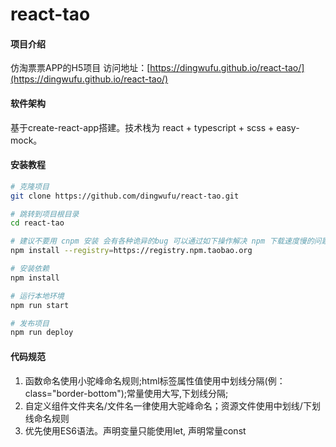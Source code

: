 # react-tao

#### 项目介绍
仿淘票票APP的H5项目
访问地址：[https://dingwufu.github.io/react-tao/](https://dingwufu.github.io/react-tao/)

#### 软件架构
基于create-react-app搭建。技术栈为 react + typescript + scss + easy-mock。

#### 安装教程
```bash
# 克隆项目
git clone https://github.com/dingwufu/react-tao.git

# 跳转到项目根目录
cd react-tao

# 建议不要用 cnpm 安装 会有各种诡异的bug 可以通过如下操作解决 npm 下载速度慢的问题
npm install --registry=https://registry.npm.taobao.org

# 安装依赖
npm install

# 运行本地环境
npm run start

# 发布项目
npm run deploy
```

#### 代码规范

1. 函数命名使用小驼峰命名规则;html标签属性值使用中划线分隔(例：class="border-bottom");常量使用大写,下划线分隔;
2. 自定义组件文件夹名/文件名一律使用大驼峰命名；资源文件使用中划线/下划线命名规则
3. 优先使用ES6语法。声明变量只能使用let, 声明常量const

